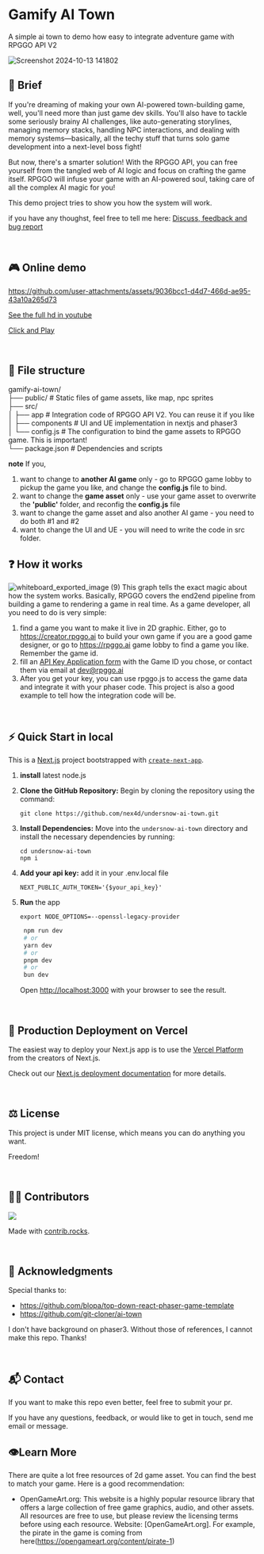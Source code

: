 # Gamify AI Town
A simple ai town to demo how easy to integrate adventure game with RPGGO API V2


![Screenshot 2024-10-13 141802](https://github.com/user-attachments/assets/24ab2a3a-63d5-4af9-91a7-ffe8c048af8f)




## 📖 Brief
If you're dreaming of making your own AI-powered town-building game, well, you'll need more than just game dev skills. You'll also have to tackle some seriously brainy AI challenges, like auto-generating storylines, managing memory stacks, handling NPC interactions, and dealing with memory systems—basically, all the techy stuff that turns solo game development into a next-level boss fight!

But now, there's a smarter solution! With the RPGGO API, you can free yourself from the tangled web of AI logic and focus on crafting the game itself. RPGGO will infuse your game with an AI-powered soul, taking care of all the complex AI magic for you!

This demo project tries to show you how the system will work.

if you have any thoughst, feel free to tell me here: [Discuss, feedback and bug report](https://github.com/codingtmd/gamify-ai-town/issues/7)

<br>

## 🎮 Online demo



https://github.com/user-attachments/assets/9036bcc1-d4d7-466d-ae95-43a10a265d73


[See the full hd in youtube](https://youtu.be/caO80FbOuSc)

[Click and Play](https://gamify-ai-town.vercel.app/)

<br>

## 📂 File structure

gamify-ai-town/ <br>
├── public/                # Static files of game assets, like map, npc sprites <br>
├── src/                   
│   ├── app                # Integration code of RPGGO API V2. You can reuse it if you like <br>
│   ├── components         # UI and UE implementation in nextjs and phaser3 <br>
│   └── config.js          # The configuration to bind the game assets to RPGGO game. This is important! <br>
└── package.json           # Dependencies and scripts <br>

**note** If you,
1. want to change to **another AI game** only - go to RPGGO game lobby to pickup the game you like, and change the **config.js** file to bind.
2. want to change the **game asset** only - use your game asset to overwrite the **'public'** folder, and reconfig the **config.js** file
3. want to change the game asset and also another AI game - you need to do both #1 and #2
4. want to change the UI and UE - you will need to write the code in src folder.

## ❓ How it works

![whiteboard_exported_image (9)](https://github.com/user-attachments/assets/d2e29010-3b02-4bde-878e-fb697645c55e)
This graph tells the exact magic about how the system works. Basically, RPGGO covers the end2end pipeline from building a game to rendering a game in real time. As a game developer, all you need to do is very simple:
1. find a game you want to make it live in 2D graphic. Either, go to https://creator.rpggo.ai to build your own game if you are a good game designer, or go to https://rpggo.ai game lobby to find a game you like. Remember the game id.
2. fill an [API Key Application form](https://forms.gle/SgYbkZE2aDj38mhT9) with the Game ID you chose, or contact them via email at [dev@rpggo.ai](mailto:dev@rpggo.ai)
3. After you get your key, you can use rpggo.js to access the game data and integrate it with your phaser code. This project is also a good example to tell how the integration code will be.

<br>

## ⚡️ Quick Start in local
This is a [Next.js](https://nextjs.org/) project bootstrapped with [`create-next-app`](https://github.com/vercel/next.js/tree/canary/packages/create-next-app).

1. **install** latest node.js

2. **Clone the GitHub Repository:** Begin by cloning the repository using the command:

   ```
   git clone https://github.com/nex4d/undersnow-ai-town.git
   ```

3. **Install Dependencies:** Move into the `undersnow-ai-town` directory and install the necessary dependencies by running:

   ```
   cd undersnow-ai-town
   npm i
   ```

4. **Add your api key:** add it in your .env.local file
   
   ```.env.local
   NEXT_PUBLIC_AUTH_TOKEN='{$your_api_key}'
   ```


5. **Run** the app
   ```
   export NODE_OPTIONS=--openssl-legacy-provider
   ```

   ```bash
    npm run dev
    # or
    yarn dev
    # or
    pnpm dev
    # or
    bun dev
    ```

   Open [http://localhost:3000](http://localhost:3000) with your browser to see the result.



<br>

## 🐳 Production Deployment on Vercel

The easiest way to deploy your Next.js app is to use the [Vercel Platform](https://vercel.com/new?utm_medium=default-template&filter=next.js&utm_source=create-next-app&utm_campaign=create-next-app-readme) from the creators of Next.js.

Check out our [Next.js deployment documentation](https://nextjs.org/docs/deployment) for more details.

<br>

## ⚖️ License

This project is under MIT license, which means you can do anything you want.

Freedom!

<br>

## 👨‍💻‍ Contributors


<a href="https://github.com/codingtmd/gamify-ai-town/graphs/contributors">
  <img src="https://contrib.rocks/image?repo=codingtmd/gamify-ai-town" />
</a>

Made with [contrib.rocks](https://contrib.rocks).

<br>

## 🤝 Acknowledgments
Special thanks to:
 - https://github.com/blopa/top-down-react-phaser-game-template
 - https://github.com/git-cloner/ai-town

I don't have background on phaser3. Without those of references, I cannot make this repo. Thanks!

<br>

## 📬 Contact

If you want to make this repo even better, feel free to submit your pr.

If you have any questions, feedback, or would like to get in touch, send me email or message. 


## 👁️Learn More

There are quite a lot free resources of 2d game asset. You can find the best to match your game. Here is a good recommendation:

- OpenGameArt.org: This website is a highly popular resource library that offers a large collection of free game graphics, audio, and other assets. All resources are free to use, but please review the licensing terms before using each resource. Website: [OpenGameArt.org]. For example, the pirate in the game is coming from here(https://opengameart.org/content/pirate-1) 
